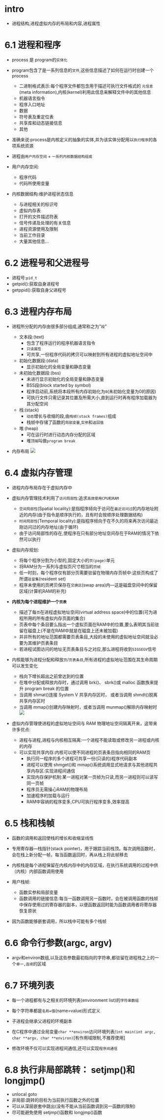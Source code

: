 # intro
- 进程结构,进程虚拟内存的布局和内容,进程属性

# 6.1 进程和程序
- process 是 program的`实体化`
- program包含了是一系列信息的`文件`,这些信息描述了如何在运行时创建一个process
  - 二进制格式表示:每个程序文件都包含用于描述可执行文件格式的 `元信息`(meta information),内核(kernel)利用此信息来解释文件中的其他信息
  - 机器语言指令
  - 程序入口地址
  - 数据
  - 符号表及重定位表
  - 共享库和动态链接信息
  - 其他
- 准确来说:process是内核定义的抽象的实体,并为该实体分配用以`执行程序`的各项系统资源

- 进程由`用户内存空间` + `一系列内核数据结构组成`
- 用户内存空间:
  - 程序代码
  - 代码所使用变量
- 内核数据结构:维护进程状态信息
  - 与进程相关的标识号
  - 虚拟内存表
  - 打开的文件描述符表
  - 信号传递及处理的有关信息
  - 进程资源使用及限制
  - 当前工作目录
  - 大量其他信息...

# 6.2 进程号和父进程号
- 进程号:`pid_t`
- getpid():获取自身进程号
- getppid():获取自身父进程号

# 6.3 进程内存布局
- 进程所分配的内存由很多部分组成,通常称之为"`段`"
  - 文本段:(text)
    - 包含了程序运行的程序机器语言指令
    - `只读属性`
    - 可共享,一份程序代码的拷贝可以映射到所有进程的虚拟地址空间中
  - 初始化数据段:(data)
    - 显示初始化的全局变量和静态变量
  - 未初始化数据段:(bss)
    - 未进行显示初始化的全局变量和静态变量
    - BSS段(block started by symbol)
    - 程序启动前,系统将本段所有内存初始化为`0`(未初始化变量为0的原因)
    - 可执行文件只需记录其位置及所需大小,直到运行时再有程序加载器为其分配空间
  - 栈:(stack)
    - `动态`增长与收缩的段,由`栈帧(stack frames)`组成
    - 栈帧中存储了函数的`局部变量`,`实参`和`返回值`
  - 堆:(heap)
    - 可在运行时进行动态内存分配的区域
    - 堆`顶端`叫做`program break`

- 内存布局
![](https://raw.githubusercontent.com/Daz-3ux-Img/Img-hosting/master/202207121934537.png)

# 6.4 虚拟内存管理
- 进程内存布局存在于虚拟内存中
- 虚拟内存管理技术利用了`访问局部性`:追求`高效使用CPU和RAM`
  - `空间局部性`(Spatial locality):是指程序倾向于访问在`最近访问过`的内存地址附近的内存(由于指令是顺序执行的，且有时会按顺序处理数据结构)
  - `时间局部性`(Temporal locality):是指程序倾向于在不久的将来再次访问最近刚访问过的内存地址(由于循环)
  - 由于访问局部性的存在,使程序在只有部分地址空间存在于RAM的情况下依然可以执行

- 虚拟内存规划:
  - 将每个程序分割为小型的,固定大小的`页(page)`单元
  - 将RAM分为一系列与虚拟页尺寸相当的`页帧`
  - 任一时刻，每个程序仅有部分页需要驻留在物理内存页帧中:这些页构成了所谓`驻留集`(resident set)
  - 程序未使用的页拷贝保存在`交换区`(swap area)内—这是磁盘空间中的保留区域(计算机RAM的补充)

- **内核为每个进程维护一个`页表`**
  - 描述了每`页`在进程虚拟地址空间(virtual address space)中的位置(可为进程所用的所有虚拟内存页面的集合)
  - 页表中每个条目要么指出一个虚拟页面在RAM中的位置,要么表明其当前驻留在磁盘上(不是在RAM中就是在磁盘上还未被加载)
  - 并非所有的地址范围都需要页表条目,大段的未使用的虚拟地址空间就没必要为其维护页表条目
  - 若进程试图访问的地址无页表条目与之对应,那么进程将收到`SIGSEGV`信号

- 内核能够为进程分配和释放`页`/`页表条目`,所有进程的虚拟地址范围在其生命周期可以发生变化
  - 栈向下增长超出之前曾达到的位置
  - 在堆中分配或释放内存时，通过调用 brk()、 sbrk()或 malloc 函数族来提升 program break 的位置
  - 当调用 shmat()连接 System V 共享内存区时， 或者当调用 shmdt()脱离共享内存区时
  - 当调用 mmap()创建内存映射时，或者当调用 munmap()解除内存映射时
![](https://raw.githubusercontent.com/Daz-3ux-Img/Img-hosting/master/202207121953079.png)

- 虚拟内存管理使进程的虚拟地址空间与 RAM 物理地址空间隔离开来，这带来许多优点:
  - 进程与进程,进程与内核相互隔离:一个进程不能读取或修改另一进程或内核的内存
  - 可以实现共享内存:内核可以使不同进程的页表条目指向相同的RAM页
    - 执行同一程序的多个进程可共享一份(只读的)程序代码副本
    - 进程可以使用 shmget()和 mmap()系统调用显式地请求与其他进程共享内存区:实现进程间通信
    - 实现内存保护机制:某一进程对某一页帧为只读,而另一进程则可以读写同一页帧
    - 程序员无需操心RAM的物理布局
    - 加速程序的加载与运行
    - RAM中容纳的程序变多,CPU可执行程序变多,效率提高

# 6.5 栈和栈帧
- 函数的调用和返回使栈的增长和收缩呈线性
- 专用寄存器—栈指针(stack pointer)，用于跟踪当前栈顶。每次调用函数时，会在栈上新分配一帧，每当函数返回时，再从栈上将此帧移去
- 内核栈是每个进程保留在内核内存中的内存区域，在执行系统调用的过程中供（内核）内部函数调用使用
- 用户栈帧:
  - 函数实参和局部变量
  - 函数调用的链接信息:每当一函数调用另一函数时，会在被调用函数的栈帧中保存使用过的寄存器的副本，以便函数返回时能为函数调用者将寄存器恢复原状

- 因为函数能够嵌套调用，所以栈中可能有多个栈帧

# 6.6 命令行参数(argc, argv)
- argv和environ数组,以及这些参数最初指向的字符串,都驻留在进程栈之上的一个`单一,连续`的区域

# 6.7 环境列表
- 每一个进程都有与之相关的环境列表(environment list)的`字符串数组`
- 每个字符串都是`名称=值`(name=value)形式定义
- 子进程会继承父进程的环境副本
- 在C程序中通过全局变量`char **environ`访问环境列表/`int main(int argc, char **argv, char **environ)`[有作用域限制,不推荐使用]

- 修改环境不仅可以实现进程间通信,还可以实现`程序间通信`

# 6.8 执行非局部跳转： setjmp()和 longjmp()
- unlocal goto
- 非局部:跳转的目标为当前执行函数之外的位置
- 可以从深层嵌套中跳出(没有不能从当前函数调到另一函数的限制)
- 尽可能避免使用 setjmp()函数和 longjmp()函数



















